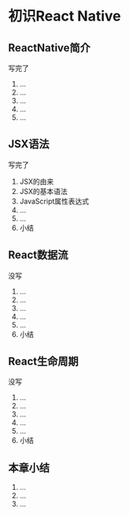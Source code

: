 # 初识React Native

## ReactNative简介
  写完了
  1. ...
  2. ...
  3. ...
  4. ...
  5. ...
## JSX语法
写完了
1. JSX的由来
2. JSX的基本语法
3. JavaScript属性表达式
4. ...
5. ...
6. 小结
## React数据流
没写
1. ...
2. ...
3. ...
4. ...
5. ...
6. 小结
## React生命周期
没写
1. ...
2. ...
3. ...
4. ...
5. ...
6. 小结
## 本章小结
1. ...
2. ...
3. ...